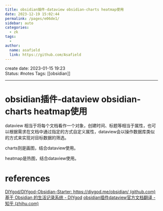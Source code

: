 ```yaml
---
title: obsidian插件-dataview obsidian-charts heatmap使用
date: 2023-12-19 15:02:44
permalink: /pages/e06de1/
sidebar: auto
categories:
  - zk
tags:
  - 
author: 
  name: asafield
  link: https://github.com/Asafield
---
```

create date: 2023-01-15 19:23  
Status: #notes
Tags: [[obsidian]] 

---

# obsidian插件-dataview obsidian-charts heatmap使用

dataview 相当于将每个文档看作一个对象，创建时间、标题等相当于属性，也可以根据需求在文档中通过指定的方式自定义属性，dataview会以操作数据库类似的方式来实现对目标数据的筛选。

charts则是画图，结合dataview使用。

heatmap是热图，结合dataview使用。

# references
[DIYgod/DIYgod-Obsidian-Starter: https://diygod.me/obsidian/ (github.com)](https://github.com/DIYgod/DIYgod-Obsidian-Starter)
[基于 Obsidian 的生活记录系统 - DIYgod](https://diygod.me/obsidian)
[obsidian插件dataview官方文档翻译 - 知乎 (zhihu.com)](https://zhuanlan.zhihu.com/p/393550306)